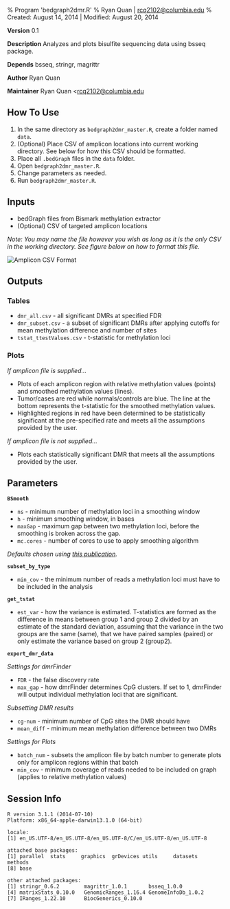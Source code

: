% Program 'bedgraph2dmr.R'
% Ryan Quan | [rcq2102@columbia.edu](mailto:rcq2102@columbia.edu)
% Created: August 14, 2014 | Modified: August 20, 2014

**Version** 0.1

**Description** Analyzes and plots bisulfite sequencing data using bsseq package.

**Depends** bsseq, stringr, magrittr

**Author** Ryan Quan

**Maintainer** Ryan Quan <[rcq2102@columbia.edu](mailto:rcq2102@columbia.edu)

## How To Use

1. In the same directory as `bedgraph2dmr_master.R`, create a folder named `data`.
2. (Optional) Place CSV of amplicon locations into current working directory. See below for how this CSV should be formatted.
3. Place all `.bedGraph` files in the `data` folder.
4. Open `bedgraph2dmr_master.R`.
5. Change parameters as needed.
6. Run `bedgraph2dmr_master.R`.

## Inputs
* bedGraph files from Bismark methylation extractor
* (Optional) CSV of targeted amplicon locations

*Note: You may name the file however you wish as long as it is the only CSV in the working directory. See figure below on how to format this file.*

![Amplicon CSV Format](https://www.dropbox.com/s/clfg73yb4hl2w89/Screenshot%202014-08-20%2016.43.06.png?raw=true)

## Outputs
### Tables
* `dmr_all.csv` - all significant DMRs at specified FDR
* `dmr_subset.csv` - a subset of significant DMRs after applying cutoffs for mean methylation difference and number of sites
* `tstat_ttestValues.csv` - t-statistic for methylation loci

### Plots

*If amplicon file is supplied...*

* Plots of each amplicon region with relative methylation values (points) and smoothed methylation values (lines). 
* Tumor/cases are red while normals/controls are blue. The line at the bottom represents the t-statistic for the smoothed methylation values. 
* Highlighted regions in red have been determined to be statistically significant at the pre-specified rate and meets all the assumptions provided by the user.

*If amplicon file is not supplied...*

* Plots each statistically significant DMR that meets all the assumptions provided by the user.

## Parameters

**`BSmooth`**

* `ns` - minimum number of methylation loci in a smoothing window
* `h` - minimum smoothing window, in bases
* `maxGap` - maximum gap between two methylation loci, before the smoothing is broken across the gap. 
* `mc.cores` - number of cores to use to apply smoothing algorithm

*Defaults chosen using [this publication](http://bioinformatics.oxfordjournals.org/content/early/2013/06/04/bioinformatics.btt263.full).*


**`subset_by_type`**

* `min_cov` - the minimum number of reads a methylation loci must have to be included in the analysis

**`get_tstat`**

* `est_var` - how the variance is estimated. T-statistics are formed as the difference in means between group 1 and group 2 divided by an estimate of the standard deviation, assuming that the variance in the two groups are the same (same), that we have paired samples (paired) or only estimate the variance based on group 2 (group2).

**`export_dmr_data`**

*Settings for dmrFinder*

* `FDR` - the false discovery rate
* `max_gap` - how dmrFinder determines CpG clusters. If set to 1, dmrFinder will output individual methylation loci that are significant.

*Subsetting DMR results*

* `cg-num` - minimum number of CpG sites the DMR should have
* `mean_diff` - minimum mean methylation difference between two DMRs

*Settings for Plots*

* `batch_num` - subsets the amplicon file by batch number to generate plots only for amplicon regions within that batch
* `min_cov` - minimum coverage of reads needed to be included on graph (applies to relative methylation values)


## Session Info

```
R version 3.1.1 (2014-07-10)
Platform: x86_64-apple-darwin13.1.0 (64-bit)

locale:
[1] en_US.UTF-8/en_US.UTF-8/en_US.UTF-8/C/en_US.UTF-8/en_US.UTF-8

attached base packages:
[1] parallel  stats     graphics  grDevices utils     datasets  methods  
[8] base     

other attached packages:
[1] stringr_0.6.2        magrittr_1.0.1       bsseq_1.0.0         
[4] matrixStats_0.10.0   GenomicRanges_1.16.4 GenomeInfoDb_1.0.2  
[7] IRanges_1.22.10      BiocGenerics_0.10.0 
```


